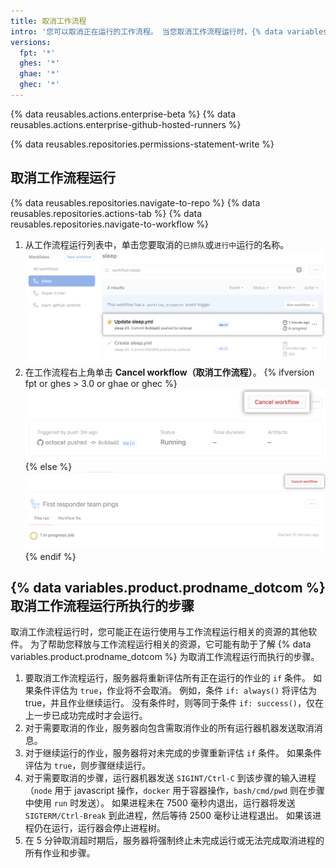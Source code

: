 ```yaml
---
title: 取消工作流程
intro: '您可以取消正在运行的工作流程。 当您取消工作流程运行时，{% data variables.product.prodname_dotcom %} 会取消属于该工作流程的所有作业和步骤。'
versions:
  fpt: '*'
  ghes: '*'
  ghae: '*'
  ghec: '*'
---
```


{% data reusables.actions.enterprise-beta %}
{% data reusables.actions.enterprise-github-hosted-runners %}

{% data reusables.repositories.permissions-statement-write %}

## 取消工作流程运行

{% data reusables.repositories.navigate-to-repo %}
{% data reusables.repositories.actions-tab %}
{% data reusables.repositories.navigate-to-workflow %}
1. 从工作流程运行列表中，单击您要取消的`已排队`或`进行中`运行的名称。 ![工作流程运行的名称](/assets/images/help/repository/in-progress-run.png)
1. 在工作流程右上角单击 **Cancel workflow（取消工作流程）**。
{% ifversion fpt or ghes > 3.0 or ghae or ghec %}
 ![取消检查套件按钮](/assets/images/help/repository/cancel-check-suite-updated.png)
{% else %}
 ![取消检查套件按钮](/assets/images/help/repository/cancel-check-suite.png)
{% endif %}

## {% data variables.product.prodname_dotcom %} 取消工作流程运行所执行的步骤

取消工作流程运行时，您可能正在运行使用与工作流程运行相关的资源的其他软件。 为了帮助您释放与工作流程运行相关的资源，它可能有助于了解 {% data variables.product.prodname_dotcom %} 为取消工作流程运行而执行的步骤。

1. 要取消工作流程运行，服务器将重新评估所有正在运行的作业的 `if` 条件。 如果条件评估为 `true`，作业将不会取消。 例如，条件 `if: always()` 将评估为 true，并且作业继续运行。 没有条件时，则等同于条件 `if: success()`，仅在上一步已成功完成时才会运行。
2. 对于需要取消的作业，服务器向包含需取消作业的所有运行器机器发送取消消息。
3. 对于继续运行的作业，服务器将对未完成的步骤重新评估 `if` 条件。 如果条件评估为 `true`，则步骤继续运行。
4. 对于需要取消的步骤，运行器机器发送 `SIGINT/Ctrl-C` 到该步骤的输入进程（`node` 用于 javascript 操作，`docker` 用于容器操作，`bash/cmd/pwd` 则在步骤中使用 `run` 时发送）。 如果进程未在 7500 毫秒内退出，运行器将发送 `SIGTERM/Ctrl-Break` 到此进程，然后等待 2500 毫秒让进程退出。 如果该进程仍在运行，运行器会停止进程树。
5. 在 5 分钟取消超时期后，服务器将强制终止未完成运行或无法完成取消进程的所有作业和步骤。
